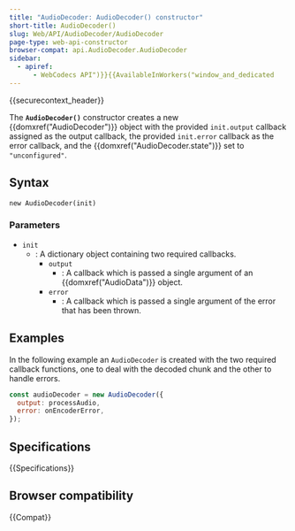 ```yaml
---
title: "AudioDecoder: AudioDecoder() constructor"
short-title: AudioDecoder()
slug: Web/API/AudioDecoder/AudioDecoder
page-type: web-api-constructor
browser-compat: api.AudioDecoder.AudioDecoder
sidebar:
  - apiref:
      - WebCodecs API")}}{{AvailableInWorkers("window_and_dedicated
---
```


{{securecontext_header}}

The **`AudioDecoder()`** constructor creates a new {{domxref("AudioDecoder")}} object with the provided `init.output` callback assigned as the output callback, the provided `init.error` callback as the error callback, and the {{domxref("AudioDecoder.state")}} set to `"unconfigured"`.

## Syntax

```js-nolint
new AudioDecoder(init)
```

### Parameters

- `init`
  - : A dictionary object containing two required callbacks.
    - `output`
      - : A callback which is passed a single argument of an {{domxref("AudioData")}} object.
    - `error`
      - : A callback which is passed a single argument of the error that has been thrown.

## Examples

In the following example an `AudioDecoder` is created with the two required callback functions, one to deal with the decoded chunk and the other to handle errors.

```js
const audioDecoder = new AudioDecoder({
  output: processAudio,
  error: onEncoderError,
});
```

## Specifications

{{Specifications}}

## Browser compatibility

{{Compat}}
